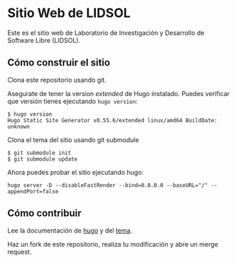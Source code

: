 # Sitio Web de LIDSOL

Este es el sitio web de Laboratorio de Investigación y Desarrollo de
Software Libre (LIDSOL).

## Cómo construir el sitio

Clona este repositorio usando git.

Asegurate de tener la version *extended* de Hugo instalado. Puedes
verificar que versión tienes ejecutando `hugo version`:

```shell
$ hugo version
Hugo Static Site Generator v0.55.6/extended linux/amd64 BuildDate: unknown
```

Clona el tema del sitio usando git submodule

```shell
$ git submodule init
$ git submodule update
```

Ahora puedes probar el sitio ejecutando hugo:

```shell
hugo server -D --disableFastRender --bind=0.0.0.0 --baseURL="/" --appendPort=false
```


## Cómo contribuir

Lee la documentación de [hugo](https://gohugo.io/getting-started) y del
[tema](https://sourcethemes.com/academic/docs).

Haz un fork de este repositorio, realiza tu modificación y abre un
merge request.


